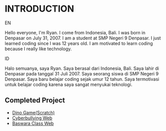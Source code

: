 # INTRODUCTION
EN

Hello everyone, I'm Ryan. I come from Indonesia, Bali. I was born in Denpasar on July 31, 2007. I am a student at SMP Negeri 9 Denpasar. I just learned coding since I was 12 years old. I am motivated to learn coding because I really like technology.

ID

Halo semuanya, saya Ryan. Saya berasal dari Indonesia, Bali. Saya lahir di Denpasar pada tanggal 31 Juli 2007. Saya seorang siswa di SMP Negeri 9 Denpasar. Saya baru belajar coding sejak umur 12 tahun. Saya termotivasi untuk belajar coding karena saya sangat menyukai teknologi.

## Completed Project
- [Dino Game(Scratch)](https://scratch.mit.edu/projects/736981548/editor)
- [Cyberbullying Web](https://ryyanna.github.io/cyberbullying/)
- [Baswara Class Web](https://ryyanna.github.io/baswara/)
